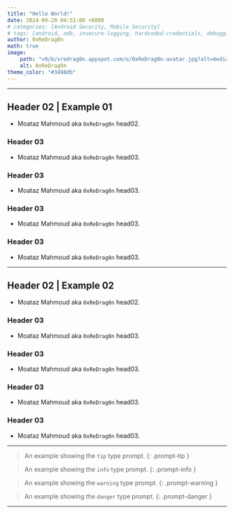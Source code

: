 ```yaml
---
title: "Hello World!"
date: 2024-09-20 04:51:00 +0800
# categories: [Android Security, Mobile Security]
# tags: [android, adb, insecure-logging, hardcoded-credentials, debugging, mobile-security, reverse-engineering]
author: 0xReDrag0n
math: true
image:
    path: "v0/b/xredrag0n.appspot.com/o/0xReDrag0n-avatar.jpg?alt=media&token=f6a849f2-4f78-4783-8fc3-011b6fa70dad"
    alt: 0xReDrag0n
theme_color: "#3498db"
---
```


---

## Header 02 | Example 01
- Moataz Mahmoud aka `0xReDrag0n` head02.

### Header 03
- Moataz Mahmoud aka `0xReDrag0n` head03.

### Header 03
- Moataz Mahmoud aka `0xReDrag0n` head03.

### Header 03
- Moataz Mahmoud aka `0xReDrag0n` head03.

### Header 03
- Moataz Mahmoud aka `0xReDrag0n` head03.

---

## Header 02 | Example 02
- Moataz Mahmoud aka `0xReDrag0n` head02.

### Header 03
- Moataz Mahmoud aka `0xReDrag0n` head03.

### Header 03
- Moataz Mahmoud aka `0xReDrag0n` head03.

### Header 03
- Moataz Mahmoud aka `0xReDrag0n` head03.

### Header 03
- Moataz Mahmoud aka `0xReDrag0n` head03.

---

> An example showing the `tip` type prompt.
{: .prompt-tip }

> An example showing the `info` type prompt.
{: .prompt-info }

> An example showing the `warning` type prompt.
{: .prompt-warning }

> An example showing the `danger` type prompt.
{: .prompt-danger }

---

<!-- Chirpy Comment Widget -->
<script defer src="https://chirpy.dev/bootstrapper.js" data-chirpy-domain="moatazmahmoud404.github.io"></script>
<div
  data-chirpy-theme="system"
  data-chirpy-comment="true"
  id="chirpy-comment"
></div>
<!-- --------------------- -->